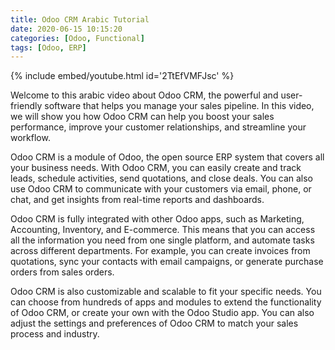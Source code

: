 ```yaml
---
title: Odoo CRM Arabic Tutorial
date: 2020-06-15 10:15:20
categories: [Odoo, Functional]
tags: [Odoo, ERP]
---
```


{% include embed/youtube.html id='2TtEfVMFJsc' %}

Welcome to this arabic video about Odoo CRM, the powerful and user-friendly software that helps you manage your sales pipeline. In this video, we will show you how Odoo CRM can help you boost your sales performance, improve your customer relationships, and streamline your workflow. 

Odoo CRM is a module of Odoo, the open source ERP system that covers all your business needs. With Odoo CRM, you can easily create and track leads, schedule activities, send quotations, and close deals. You can also use Odoo CRM to communicate with your customers via email, phone, or chat, and get insights from real-time reports and dashboards. 

Odoo CRM is fully integrated with other Odoo apps, such as Marketing, Accounting, Inventory, and E-commerce. This means that you can access all the information you need from one single platform, and automate tasks across different departments. For example, you can create invoices from quotations, sync your contacts with email campaigns, or generate purchase orders from sales orders. 

Odoo CRM is also customizable and scalable to fit your specific needs. You can choose from hundreds of apps and modules to extend the functionality of Odoo CRM, or create your own with the Odoo Studio app. You can also adjust the settings and preferences of Odoo CRM to match your sales process and industry. 